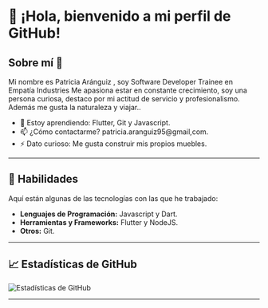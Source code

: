 # 👋 ¡Hola, bienvenido a mi perfil de GitHub!  

## Sobre mí 🌟  
Mi nombre es Patricia Aránguiz , soy Software Developer Trainee en Empatía Industries
Me apasiona estar en constante crecimiento, soy una persona curiosa, destaco por mi actitud de servicio y profesionalismo. Además me gusta la naturaleza y viajar..  
- 🌱 Estoy aprendiendo: Flutter, Git y Javascript.   
- 📫 ¿Cómo contactarme? patricia.aranguiz95@gmail,com.  
- ⚡ Dato curioso: Me gusta construir mis propios muebles.  

---

## 🚀 Habilidades  
Aquí están algunas de las tecnologías con las que he trabajado:  

- **Lenguajes de Programación:** Javascript y Dart.  
- **Herramientas y Frameworks:** Flutter y NodeJS.  
- **Otros:** Git.  

---
<!--
## 📂 Proyectos destacados  
Explora algunos de mis proyectos favoritos:  

- [**Nombre del Proyecto 1**](enlace-al-repo): Breve descripción del proyecto.  
- [**Nombre del Proyecto 2**](enlace-al-repo): Breve descripción del proyecto.  

---
-->

## 📈 Estadísticas de GitHub  
![Estadísticas de GitHub](https://github-readme-stats.vercel.app/api?username=AliceSnow14&show_icons=true&theme=radical)  

---
<!--
## 🧩 Encuéntrame en  
- [LinkedIn](enlace)  
- [Twitter](enlace)  
- [Tu sitio personal](enlace)  

---
-->
